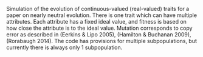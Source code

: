 Simulation of the evolution of continuous-valued (real-valued) traits for a paper on nearly neutral evolution.
There is one trait which can have multiple attributes.  Each attribute has a fixed ideal value, and fitness
is based on how close the attribute is to the ideal value.  Mutation corresponds to copy error as described in 
(Eerkins & Lipo 2005), (Hamilton & Buchanan 2009), (Rorabaugh 2014).  The code has provisions for multiple
subpopulations, but currently there is always only 1 subpopulation.

